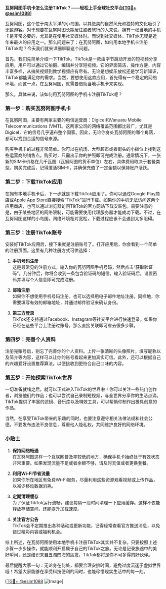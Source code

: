 **瓦努阿图手机卡怎么注册TikTok？——轻松上手全球社交平台[[TG💪+ @esim1088](https://t.me/s/esim1088)]**

瓦努阿图，这个位于南太平洋的小岛国，以其绝美的自然风光和独特的文化吸引了无数游客。对于想要在瓦努阿图长期居住或者旅行的人来说，拥有一张当地的手机卡是非常必要的，尤其是在使用社交媒体时。而说到社交媒体，TikTok无疑是近年来最火的应用之一。那么问题来了：在瓦努阿图，如何用本地手机卡注册TikTok呢？今天我们就来详细聊聊这个问题。

首先，我们先简单介绍一下TikTok。TikTok是一款由字节跳动开发的短视频分享应用，用户可以通过它拍摄、编辑并分享短视频。它的界面简洁，操作方便，内容丰富多样，从搞笑视频到教学视频应有尽有。无论是想娱乐放松还是学习新知识，TikTok都能满足你的需求。当然，要想使用这款应用，首先得有一个稳定的网络环境，而这一点，在瓦努阿图，就需要借助当地手机卡来实现。

那么，具体来说，该如何用瓦努阿图的手机卡注册TikTok呢？

### **第一步：购买瓦努阿图手机卡**
在瓦努阿图，主要有两家主要的电信运营商：Digicel和Vanuatu Mobile Telecommunications (VMT)。这两家公司的网络覆盖范围都比较广，尤其是Digicel，它的信号几乎遍布整个国家。因此，无论你身处瓦努阿图的哪个角落，都可以找到合适的信号来源。

购买手机卡的过程非常简单。你可以在机场、大型超市或者街头的小摊位上找到这些运营商的销售点。购买时，只需出示你的护照即可完成注册。通常情况下，一张新的SIM卡价格在几千瓦图（瓦努阿图的货币单位）左右，具体费用取决于套餐类型。购买完成后，记得激活SIM卡，并确保充值了一定金额以保持账户活跃。

### **第二步：下载TikTok应用**
在拥有本地手机卡后，下一步就是下载TikTok应用了。你可以通过Google Play商店或Apple App Store直接搜索“TikTok”进行下载。如果你的手机无法访问这两个应用商店，也可以通过浏览器访问TikTok的官方网站下载安装包。需要注意的是，由于某些地区的网络限制，可能需要使用代理服务器才能成功下载。不过，在瓦努阿图这样的小岛国，网络环境相对宽松，下载过程应该不会遇到太多阻碍。

### **第三步：注册TikTok账号**
安装好TikTok应用后，接下来就是注册账号了。打开应用后，你会看到一个简单的注册页面。这里有几种注册方式可供选择：

1. **手机号码注册**  
   这是最常见的注册方式。输入你的瓦努阿图手机号码，然后点击“获取验证码”。几分钟后，你将会收到一条包含验证码的短信。输入验证码后，设置密码并填写个人信息即可完成注册。

2. **邮箱注册**  
 如果你不想使用手机号码注册，也可以选择用电子邮件地址注册。同样地，你需要填写有效的邮箱地址，并通过邮件验证来确认身份。

3. **第三方登录**  
 TikTok还支持通过Facebook、Instagram等社交平台进行快速登录。如果你已经在这些平台上注册过账号，那么直接关联即可省去很多步骤。

### **第四步：完善个人资料**
注册完账号后，别忘了完善你的个人资料。上传一张清晰的头像照片，填写昵称以及简介等内容，这样可以让你的账号看起来更加真实可信。此外，还可以根据自己的兴趣爱好设置推荐算法，以便接收到更符合自己口味的内容。

### **第五步：开始探索TikTok世界**
一切准备就绪之后，就可以正式进入TikTok的世界啦！你可以关注一些热门创作者，浏览他们的作品；也可以尝试自己录制短视频，与全世界分享你的生活点滴。TikTok提供了丰富的滤镜、音乐库以及特效工具，可以帮助你制作出极具创意的作品。

当然，在享受TikTok带来的乐趣的同时，也要注意遵守相关法律法规和社会公德。不要发布违法不良信息，尊重他人隐私权，共同维护良好的网络环境。

### **小贴士**
1. **保持网络畅通**  
 在瓦努阿图这样一个互联网普及率较低的地方，确保手机卡始终处于有效状态非常重要。如果发现流量不足或者余额不够，请及时充值或者更换套餐。

2. **利用Wi-Fi节省流量**  
 如果你所在地区有免费Wi-Fi服务，尽量利用这些资源观看视频或上传作品，以减少移动数据消耗。

3. **定期清理缓存**  
 为了保证TikTok运行流畅，建议每隔一段时间清理一下应用缓存。这样不仅能释放存储空间，还能提升加载速度。

4. **关注官方公告**  
 TikTok会不定期推出各种活动或更新功能，记得经常查看官方推送消息，以免错过精彩内容或福利机会。

综上所述，在瓦努阿图使用本地手机卡注册TikTok其实并不复杂。只要按照上述步骤一步步操作，就能顺利开启属于自己的TikTok之旅。无论是记录旅途中的美好瞬间，还是结识来自五湖四海的朋友，TikTok都将是你不可多得的好伙伴。

最后提醒大家一句：无论身在何处，都要合理安排时间，避免过度沉迷于虚拟世界哦！希望大家能够在享受科技便利的同时，也能珍惜现实生活中的每一刻。

[[TG💪+ @esim1088](https://t.me/s/esim1088) ![Image](https://i.postimg.cc/4NQfJmqS/Snipaste-2025-05-13-00-14-12.png)]